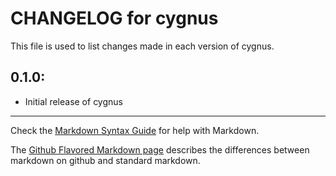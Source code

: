 # CHANGELOG for cygnus

This file is used to list changes made in each version of cygnus.

## 0.1.0:

* Initial release of cygnus

- - -
Check the [Markdown Syntax Guide](http://daringfireball.net/projects/markdown/syntax) for help with Markdown.

The [Github Flavored Markdown page](http://github.github.com/github-flavored-markdown/) describes the differences between markdown on github and standard markdown.
